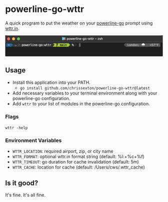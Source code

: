 # powerline-go-wttr

A quick program to put the weather on your [powerline-go](https://github.com/justjanne/powerline-go) prompt using [wttr.in](https://wttr.in).

![wttr example](wttr.png)

## Usage

- Install this application into your PATH.
  - `go install github.com/chrissexton/powerline-go-wttr@latest`
- Add necessary variables to your terminal environment along with your powerline-go configuration.
- Add `wttr` to your list of modules in the powerline-go configuration.

### Flags

`wttr -help`

### Environment Variables

- `WTTR_LOCATION`: required airport, zip, or city name
- `WTTR_FORMAT`: optional wttr.in format string (default: %l:+%c+%f)
- `WTTR_TIMEOUT`: go duration for cache invalidation (default: 5m)
- `WTTR_CACHE`: location for cache (default: /Users/cws/.wttr_cache)

## Is it good?

It's fine. It's all fine.
